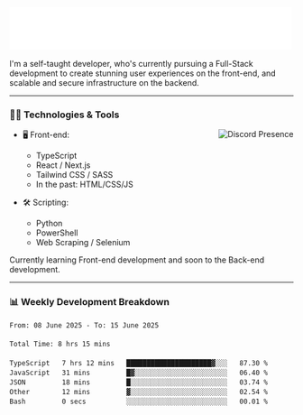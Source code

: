 <img src="assets/wave.svg" alt=":wave:" />

I'm a self-taught developer, who's currently pursuing a Full-Stack development to create stunning user experiences on the front-end, and scalable and secure infrastructure on the backend.

---

### 🧑‍💻 Technologies & Tools

<a href="https://discord.com/users/414304208649453568" target="_blank" rel="nofollow">
   <img src="https://lanyard-profile-readme.vercel.app/api/414304208649453568?idleMessage=Probably%20doing%20something%20else..." alt="Discord Presence" align="right">
</a>

- 🖥️ Front-end:

  - TypeScript
  - React / Next.js
  - Tailwind CSS / SASS
  - In the past: HTML/CSS/JS

- 🛠 Scripting:

  - Python
  - PowerShell
  - Web Scraping / Selenium

Currently learning Front-end development and soon to the Back-end development.

---

### 📊 Weekly Development Breakdown

<!--START_SECTION:waka-->

```txt
From: 08 June 2025 - To: 15 June 2025

Total Time: 8 hrs 15 mins

TypeScript   7 hrs 12 mins   █████████████████████▓░░░   87.30 %
JavaScript   31 mins         █▓░░░░░░░░░░░░░░░░░░░░░░░   06.40 %
JSON         18 mins         █░░░░░░░░░░░░░░░░░░░░░░░░   03.74 %
Other        12 mins         ▓░░░░░░░░░░░░░░░░░░░░░░░░   02.54 %
Bash         0 secs          ░░░░░░░░░░░░░░░░░░░░░░░░░   00.01 %
```

<!--END_SECTION:waka-->
